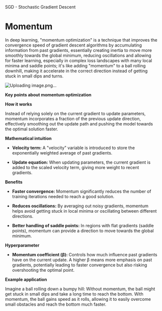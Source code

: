 SGD - Stochastic Gradient Descent

# **Momentum**

In deep learning, "momentum optimization" is a technique that improves the convergence speed of gradient descent algorithms by accumulating information from past gradients, essentially creating inertia to move more smoothly towards the global minimum, reducing oscillations and allowing for faster learning, especially in complex loss landscapes with many local minima and saddle points; it's like adding "momentum" to a ball rolling downhill, making it accelerate in the correct direction instead of getting stuck in small dips and turns. 

![Uploading image.png…]()



**Key points about momentum optimization**

**How it works**

Instead of relying solely on the current gradient to update parameters, momentum incorporates a fraction of the previous update direction, effectively smoothing out the update path and pushing the model towards the optimal solution faster. 

**Mathematical intuition**

* **Velocity term:** 
A "velocity" variable is introduced to store the exponentially weighted average of past gradients. 

* **Update equation:**
When updating parameters, the current gradient is added to the scaled velocity term, giving more weight to recent gradients. 

**Benefits**

* **Faster convergence:**
Momentum significantly reduces the number of training iterations needed to reach a good solution. 

* **Reduces oscillations:**
By averaging out noisy gradients, momentum helps avoid getting stuck in local minima or oscillating between different directions.

* **Better handling of saddle points:**
In regions with flat gradients (saddle points), momentum can provide a direction to move towards the global minimum. 

**Hyperparameter**

* **Momentum coefficient (β):**
Controls how much influence past gradients have on the current update. A higher β means more emphasis on past gradients, potentially leading to faster convergence but also risking overshooting the optimal point. 

**Example application**

Imagine a ball rolling down a bumpy hill: Without momentum, the ball might get stuck in small dips and take a long time to reach the bottom. With momentum, the ball gains speed as it rolls, allowing it to easily overcome small obstacles and reach the bottom much faster. 
